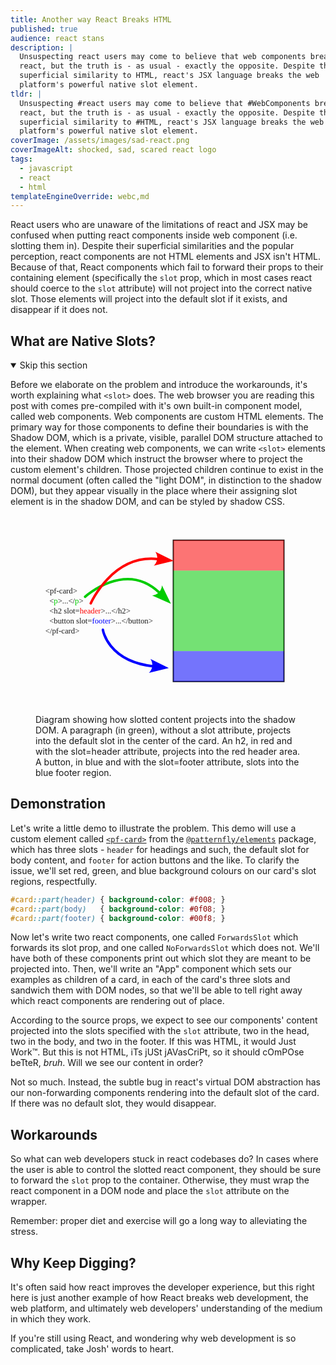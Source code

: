 ```yaml
---
title: Another way React Breaks HTML
published: true
audience: react stans
description: |
  Unsuspecting react users may come to believe that web components break
  react, but the truth is - as usual - exactly the opposite. Despite the
  superficial similarity to HTML, react's JSX language breaks the web
  platform's powerful native slot element.
tldr: |
  Unsuspecting #react users may come to believe that #WebComponents break
  react, but the truth is - as usual - exactly the opposite. Despite the
  superficial similarity to #HTML, react's JSX language breaks the web
  platform's powerful native slot element.
coverImage: /assets/images/sad-react.png
coverImageAlt: shocked, sad, scared react logo
tags:
  - javascript
  - react
  - html
templateEngineOverride: webc,md
---
```


<style>
  iframe {
    border: 1px solid rgba(0, 0, 0, 0.1);
    border-radius:2px;
    max-width:100%;
  }
  #slots-diagram svg {
    color: inherit;
  }
</style>

React users who are unaware of the limitations of react and JSX may be confused 
when putting react components inside web component (i.e. slotting them in). 
Despite their superficial similarities and the popular perception, react 
components are not HTML elements and JSX isn't HTML. Because of that, React 
components which fail to forward their props to their containing element 
(specifically the `slot` prop, which in most cases react should coerce to the 
`slot` attribute) will not project into the correct native slot. Those elements
will project into the default slot if it exists, and disappear if it does not.

## What are Native Slots?

<details open webc:raw><summary>Skip this section</summary>

Before we elaborate on the problem and introduce the workarounds, it's worth 
explaining what `<slot>` does. The web browser you are reading this post with
comes pre-compiled with it's own built-in component model, called web
components. Web components are custom HTML elements. The primary way for those 
components to define their boundaries is with the Shadow DOM, which is a 
private, visible, parallel DOM structure attached to the element. When creating
web components, we can write `<slot>` elements into their shadow DOM which
instruct the browser where to project the custom element's children. Those
projected children continue to exist in the normal document (often called the 
"light DOM", in distinction to the shadow DOM), but they appear visually in the
place where their assigning slot element is in the shadow DOM, and can be styled
by shadow CSS.

<figure id="slots-diagram">
  <svg xmlns:xlink="http://www.w3.org/1999/xlink"
       viewBox="0 0 211.667 158.75"
       xmlns="http://www.w3.org/2000/svg">
    <defs>
      <style>
        .f-r { fill: #f00; }
        .f-g { fill: var(--g, #0c0); }
        .f-b { fill: var(--b, #00f); }
        .s-r { stroke: #f00; }
        .s-g { stroke: var(--g, #0c0); }
        .s-b { stroke: var(--b, #00f); }
        @media (prefers-color-scheme: dark) {
          #slots-diagram-group {
            --b: #55f;
            --g: #0f0;
          }
        }
      </style>
      <marker id="e"
              markerHeight="1"
              markerWidth="1"
              orient="auto-start-reverse"
              overflow="visible"
              preserveAspectRatio="xMidYMid" 
              refX="0"
              refY="0"
              viewBox="0 0 1 1">
        <path fill="context-stroke"
              fill-rule="evenodd"
              d="M-1.4-2.8 6.3 0l-7.7 2.8C0 1.169 0-1.162-1.4-2.8z"/>
      </marker>
        <path id="d" d="M39.338 94.987h376.8v383.897h-376.8z"/>
      </defs>
      <g id="slots-diagram-group">
        <g stroke="currentColor"
           clip-path="url(#b)"
           transform="translate(86.593 -.219)">
          <rect width="88.344" height="112.846" x="23.495" y="20.068" fill="#f9f9f9" stroke="currentColor" stroke-dasharray="none" stroke-linecap="round" stroke-opacity="1" stroke-width="1" rx="0" ry="0"/>
          <rect width="88.344" height="24.28" x="23.495" y="20.068" class="f-r" fill-opacity=".533" stroke="none" rx="0" ry="0"/>
          <rect width="88.344" height="64.287" x="23.495" y="44.347" class="f-g" fill-opacity=".533" stroke="none" rx="0" ry="0"/>
          <rect width="88.344" height="24.28" x="23.495" y="108.634" class="f-b" fill-opacity=".533" stroke="none" rx="0" ry="0"/>
        </g>
        <text xml:space="preserve"
              stroke="currentColor"
              stroke-linecap="round"
              stroke-width="0"
              font-family="Alef"
              font-size="24"
              style="white-space:pre;shape-inside:url(#d)"
              transform="translate(-2.526 31.584) scale(.26458)"><tspan x="39.338" y="117.184"><tspan fill="currentColor"><tspan><</tspan>pf-card<tspan>></tspan>
</tspan></tspan><tspan x="39.338" y="147.184"><tspan fill="currentColor">  <tspan><</tspan></tspan><tspan class="f-g">p</tspan><tspan fill="currentColor"><tspan>></tspan>...<<tspan>/</tspan></tspan><tspan class="f-g">p</tspan><tspan fill="currentColor"><tspan>></tspan>
</tspan></tspan><tspan x="39.338" y="177.184"><tspan fill="currentColor">  <tspan><</tspan>h2 slot=</tspan><tspan class="f-r">header</tspan><tspan fill="currentColor"><tspan>></tspan>...<tspan><</tspan>/h2<tspan>></tspan>
</tspan></tspan><tspan x="39.338" y="207.184"><tspan fill="currentColor">  <tspan><</tspan>button slot=</tspan><tspan class="f-b">footer</tspan><tspan fill="currentColor"><tspan>></tspan>...<tspan><</tspan>/button<tspan>></tspan>
</tspan></tspan><tspan x="39.338" y="237.184"><tspan fill="currentColor"><tspan><</tspan>/pf-card<tspan>></tspan></tspan></tspan></text>
        <path fill="none" class="s-g" stroke-linecap="round" stroke-width="2" marker-end="url(#e)" d="M39.588 65.037s32.219-29.437 59.54-3.111"/>
        <path fill="none" class="s-r" stroke-linecap="round" stroke-width="2" marker-end="url(#e)" d="M44.146 70.264S61.44 30.798 97.894 34.948"/>
        <path fill="none" class="s-b" stroke-linecap="round" stroke-width="2" marker-end="url(#e)" d="M53.81 91.366s3.715 25.04 40.168 29.19"/>
      </g>
    </svg>
    <figcaption>
      Diagram showing how slotted content projects into the shadow DOM. A 
      paragraph (in green), without a slot attribute, projects into the default 
      slot in the center of the card. An h2, in red and with the slot=header 
      attribute, projects into the red header area. A button, in blue and with 
      the slot=footer attribute, slots into the blue footer region. 
    </figcaption>
  </figure>
</details>

## Demonstration

Let's write a little demo to illustrate the problem. This demo will use a custom
element called [`<pf-card>`][pf-card] from the [`@patternfly/elements`][pfe] 
package, which has three slots - `header` for headings and such, the default
slot for body content, and `footer` for action buttons and the like. To clarify 
the issue, we'll set red, green, and blue background colours on our card's slot 
regions, respectfully. 

```css
#card::part(header) { background-color: #f008; }
#card::part(body)   { background-color: #0f08; }
#card::part(footer) { background-color: #00f8; }
```

Now let's write two react components, one called `ForwardsSlot` which forwards 
its slot prop, and one called `NoForwardsSlot` which does not. We'll have both 
of these components print out which slot they are meant to be projected into. 
Then, we'll write an "App" component which sets our examples as children of a 
card, in each of the card's three slots  and sandwich them with DOM nodes, so 
that we'll be able to tell right away which react components are rendering out 
of place.

<template webc:raw webc:nokeep>

```jsx
import { Card } from "@patternfly/elements/react/pf-card/pf-card.js";

const printSlots = ({ slot }) => slot
  ? (<code>slot="{slot}"</code>)
  : (<span>Default slot</span>);

function ForwardsSlot(props) {
  return (
    <div slot={props?.slot}>
      <p>{printSlots(props)} <strong>forwarded</strong>.</p>
    </div>
  );
}

function NoForwardsSlot(props) {
  return (
    <div>
      <p>{printSlots(props)} <strong>not</strong> forwarded.</p>
    </div>
  );
}

export default function App() {
  return (
    <Card id="card" className="App" rounded>
      <small slot="header">Header content starts</small>
      <ForwardsSlot slot="header" />
      <NoForwardsSlot slot="header" />
      <small slot="header">Header content ends</small>

      <small>Body content starts</small>
      <ForwardsSlot />
      <NoForwardsSlot />
      <small>Body content ends</small>

      <small slot="footer">Footer content starts</small>
      <ForwardsSlot slot="footer" />
      <NoForwardsSlot slot="footer" />
      <small slot="footer">Footer content ends</small>
    </Card>
  );
}
```

</template>

According to the source props, we expect to see our components' content projected 
into the slots specified with the `slot` attribute, two in the head, two in the 
body, and two in the footer. If this was HTML, it would Just Work™. But this is 
not HTML, iTs jUSt jAVasCriPt, so it should cOmPOse beTteR, *bruh*. Will we see 
our content in order?

Not so much. Instead, the subtle bug in react's virtual DOM abstraction has our 
non-forwarding components rendering into the default slot of the card. If there 
was no default slot, they would disappear.

## Workarounds

So what can web developers stuck in react codebases do? In cases where the user 
is able to control the slotted react component, they should be sure to forward 
the `slot` prop to the container. Otherwise, they must wrap the react component 
in a DOM node and place the `slot` attribute on the wrapper.

<template webc:raw webc:nokeep>

```jsx
function App() {
  return (
    <Card id="card" className="App" rounded>
      <div slot="header" style="display:contents;">
        <NoForwardsSlot />
      </div>
    </Card>
  );
}
```

</template>

<aside>
  Remember: proper diet and exercise will go a long way to alleviating 
  the stress.
</aside>

## Why Keep Digging?

It's often said how react improves the developer experience, but this right here 
is just another example of how React breaks web development, the web platform, 
and ultimately web developers' understanding of the medium in which they work.

<div><fed-embed post-url="https://hachyderm.io/@collinsworth/110799881063292165"></fed-embed></div>

If you're still using React, and wondering why web development is so
complicated, take Josh' words to heart.

[pf-card]: https://patternflyelements.org/components/card
[pfe]: https://patternflyelements.org
